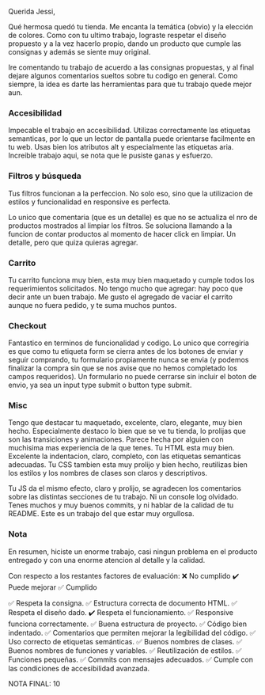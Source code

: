 Querida Jessi, 

Qué hermosa quedó tu tienda. Me encanta la temática (obvio) y la elección de colores. Como con tu ultimo trabajo, lograste respetar el diseño propuesto y a la vez hacerlo propio, dando un producto que cumple las consignas y además se siente muy original. 

Ire comentando tu trabajo de acuerdo a las consignas propuestas, y al final dejare algunos comentarios sueltos sobre tu codigo en general. Como siempre, la idea es darte las herramientas para que tu trabajo quede mejor aun. 

### Accesibilidad

Impecable el trabajo en accesibilidad. Utilizas correctamente las etiquetas semanticas, por lo que un lector de pantalla puede orientarse facilmente en tu web. Usas bien los atributos alt y especialmente las etiquetas aria. Increible trabajo aqui, se nota que le pusiste ganas y esfuerzo. 

### Filtros y búsqueda

Tus filtros funcionan a la perfeccion. No solo eso, sino que la utilizacion de estilos y funcionalidad en responsive es perfecta.

Lo unico que comentaria (que es un detalle) es que no se actualiza el nro de productos mostrados al limpiar los filtros. Se soluciona llamando a la funcion de contar productos al momento de hacer click en limpiar. Un detalle, pero que quiza quieras agregar. 

### Carrito

Tu carrito funciona muy bien, esta muy bien maquetado y cumple todos los requerimientos solicitados. No tengo mucho que agregar: hay poco que decir ante un buen trabajo. Me gusto el agregado de vaciar el carrito aunque no fuera pedido, y te suma muchos puntos. 


### Checkout

Fantastico en terminos de funcionalidad y codigo. Lo unico que corregiria es que como tu etiqueta form se cierra antes de los botones de enviar y seguir comprando, tu formulario propiamente nunca se envia (y podemos finalizar la compra sin que se nos avise que no hemos completado los campos requeridos). Un formulario no puede cerrarse sin incluir el boton de envio, ya sea un input type submit o button type submit. 

### Misc 

Tengo que destacar tu maquetado, excelente, claro, elegante, muy bien hecho. Especialmente destaco lo bien que se ve tu tienda, lo prolijas que son las transiciones y animaciones. Parece hecha por alguien con muchisima mas experiencia de la que tenes. Tu HTML esta muy bien. Excelente la indentacion, claro, completo, con las etiquetas semanticas adecuadas. Tu CSS tambien esta muy prolijo y bien hecho, reutilizas bien los estilos y los nombres de clases son claros y descriptivos. 

Tu JS da el mismo efecto, claro y prolijo, se agradecen los comentarios sobre las distintas secciones de tu trabajo. Ni un console log olvidado. Tenes muchos y muy buenos commits, y ni hablar de la calidad de tu README. Este es un trabajo del que estar muy orgullosa. 

### Nota 

En resumen, hiciste un enorme trabajo, casi ningun problema en el producto entregado y con una enorme atencion al detalle y la calidad. 

Con respecto a los restantes factores de evaluación: 
❌ No cumplido
✔️ Puede mejorar
✅ Cumplido

✅ Respeta la consigna.
✅ Estructura correcta de documento HTML.
✅ Respeta el diseño dado.
✔️ Respeta el funcionamiento.
✅ Responsive funciona correctamente.
✅ Buena estructura de proyecto.
✅ Código bien indentado.
✅ Comentarios que permiten mejorar la legibilidad del código.
✅ Uso correcto de etiquetas semánticas.
✅ Buenos nombres de clases.
✅ Buenos nombres de funciones y variables.
✅  Reutilización de estilos.
✅  Funciones pequeñas.
✅ Commits con mensajes adecuados.
✅ Cumple con las condiciones de accesibilidad avanzada.

NOTA FINAL: 10



